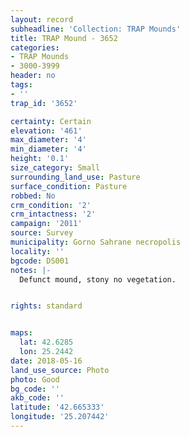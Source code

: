 ```yaml
---
layout: record
subheadline: 'Collection: TRAP Mounds'
title: TRAP Mound - 3652
categories:
- TRAP Mounds
- 3000-3999
header: no
tags:
- ''
trap_id: '3652'

certainty: Certain
elevation: '461'
max_diameter: '4'
min_diameter: '4'
height: '0.1'
size_category: Small
surrounding_land_use: Pasture
surface_condition: Pasture
robbed: No
crm_condition: '2'
crm_intactness: '2'
campaign: '2011'
source: Survey
municipality: Gorno Sahrane necropolis
locality: ''
bgcode: DS001
notes: |-
  Defunct mound, stony no vegetation.


rights: standard


maps:
  lat: 42.6285
  lon: 25.2442
date: 2018-05-16
land_use_source: Photo
photo: Good
bg_code: ''
akb_code: ''
latitude: '42.665333'
longitude: '25.207442'
---
```

